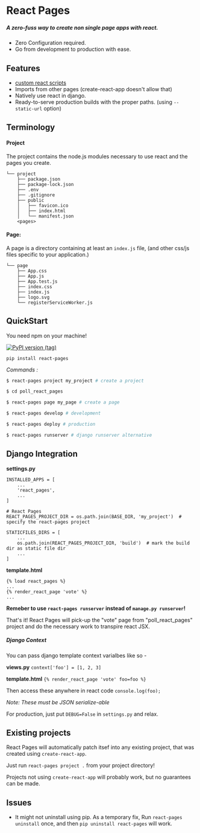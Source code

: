 # React Pages
##### A zero-fuss way to create non single page apps with react.

- Zero Configuration required.
- Go from development to production with ease.

## Features
- [custom react scripts](https://github.com/kitze/custom-react-scripts)
- Imports from other pages (create-react-app doesn't allow that)
- Natively use react in django.
- Ready-to-serve production builds with the proper paths. (using `--static-url` option)

## Terminology

#### Project
The project contains the node.js modules necessary to use react and the pages you create.

```
└── project
    ├── package.json
    ├── package-lock.json
    ├── .env
    ├── .gitignore
    ├── public
    │   ├── favicon.ico
    │   ├── index.html
    │   └── manifest.json
    <pages>
```

#### Page:

A page is a directory containing at least an `index.js` file, (and other css/js files specific to your application.)

```
└── page
    ├── App.css
    ├── App.js
    ├── App.test.js
    ├── index.css
    ├── index.js
    ├── logo.svg
    └── registerServiceWorker.js
```

## QuickStart

You need npm on your machine!

[![PyPI version (tag)](https://img.shields.io/badge/pip-0.1.3-blue.svg?longCache=true&style=for-the-badge)](https://pypi.org/project/react-pages/)

`pip install react-pages`

*Commands :*

```sh
$ react-pages project my_project # create a project

$ cd poll_react_pages

$ react-pages page my_page # create a page

$ react-pages develop # development

$ react-pages deploy # production

$ react-pages runserver # django runserver alternative
```

## Django Integration

__settings.py__
```
INSTALLED_APPS = [
    ...
    'react_pages',
    ...
]

# React Pages
REACT_PAGES_PROJECT_DIR = os.path.join(BASE_DIR, 'my_project')  # specify the react-pages project

STATICFILES_DIRS = [
    ...
    os.path.join(REACT_PAGES_PROJECT_DIR, 'build')  # mark the build dir as static file dir
    ...
]
```

__template.html__
```
{% load react_pages %}
...
{% render_react_page 'vote' %}
...
```

**Remeber to use `react-pages runserver` instead of `manage.py runserver`!**

That's it!
React Pages will pick-up the "vote" page from "poll_react_pages" project and do the necessary work to transpire react JSX.

##### Django Context

You can pass django template context varialbes like so -

__views.py__
`context['foo'] = [1, 2, 3]`

__template.html__
`{% render_react_page 'vote' foo=foo %}`

Then access these anywhere in react code
`console.log(foo);`

*Note: These must be JSON serialize-able*

For production, just put `DEBUG=False` in `settings.py` and relax.

## Existing projects

React Pages will automatically patch itsef into any existing project,
that was created using `create-react-app`.

Just run `react-pages project .` from your project directory!

Projects not using `create-react-app` will probably work, but no guarantees can be made.

## Issues

- It might not uninstall using pip. As a temporary fix, Run `react-pages uninstall` once, and then `pip uninstall react-pages` will work.